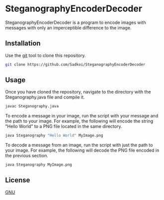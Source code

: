 # SteganographyEncoderDecoder
SteganographyEncoderDecoder is a program to encode images with messages with only an imperceptible difference to the image.

## Installation

Use the [git](https://git-scm.com/) tool to clone this repository.

```bash
git clone https://github.com/Sadkoi/SteganographyEncoderDecoder
```

## Usage

Once you have cloned the repository, navigate to the directory with the Steganography.java file and compile it.

```bash
javac Steganography.java
```

To encode a message in your image, run the script with your message and the path to your image.
For example, the following will encode the string "Hello World" to a PNG file located in the same directory.

```bash
java Steganography "Hello World" MyImage.png
```

To decode a message from an image, run the script with just the path to your image.
For example, the following will decode the PNG file encoded in the previous section.

```bash
java Steganography MyImage.png
```

## License
[GNU](https://www.gnu.org/licenses/gpl-3.0.en.html)
